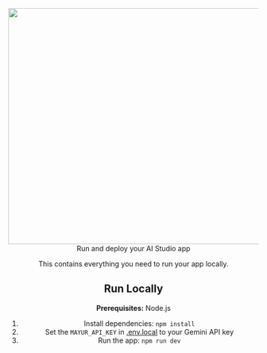 <div align="center">
<img width="1200" height="475" alt="GHBanner" src="https://portfolio-kappa-nine-71.vercel.app/ />
</div>

# Run and deploy your AI Studio app

This contains everything you need to run your app locally.


## Run Locally

**Prerequisites:**  Node.js


1. Install dependencies:
   `npm install`
2. Set the `MAYUR_API_KEY` in [.env.local](.env.local) to your Gemini API key
3. Run the app:
   `npm run dev`

